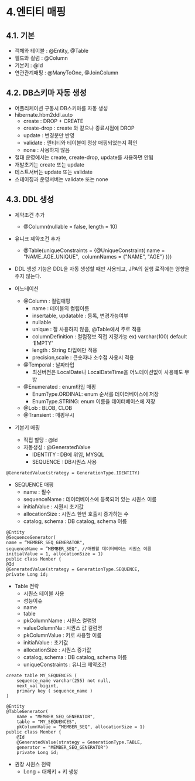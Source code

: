 # 4.엔티티 매핑

## 4.1. 기본

- 객체와 테이블 : @Entity, @Table
- 필드와 컬럼 : @Column
- 기본키 : @Id
- 연관관계매핑 : @ManyToOne, @JoinColumn

## 4.2. DB스키마 자동 생성

- 어플리케이션 구동시 DB스키마를 자동 생성
- hibernate.hbm2ddl.auto
  - create : DROP + CREATE
  - create-drop : create 와 같으나 종료시점에 DROP
  - update : 변경분만 반영
  - validate : 엔티티와 테이블이 정상 매핑되었는지 확인
  - none : 사용하지 않음
- 절대 운영에서는 create, create-drop, update를 사용하면 안됨
- 개발초기는 create 또는 update
- 테스트서버는 update 또는 validate
- 스테이징과 운영서버는 validate 또는 none

## 4.3. DDL 생성

- 제약조건 추가
  - @Column(nullable = false, length = 10)
- 유니크 제약조건 추가
  - @Table(uniqueConstraints = {@UniqueConstraint( name = "NAME_AGE_UNIQUE",  columnNames = {"NAME", "AGE"} )})
- DDL 생성 기능은 DDL을 자동 생성할 때만 사용되고, JPA의 실행 로직에는 영향을 주지 않는다.

- 어노테이션
  - @Column : 컬럼매핑
    - name : 테이블의 컬럼이름
    - insertable, updatable : 등록, 변경가능여부
    - nullable
    - unique : 잘 사용하지 않음, @Table에서 주로 적용
    - columnDefinition : 컬럼정보 직접 지정가능 ex) varchar(100) default ‘EMPTY'
    - length : String 타입에만 적용
    - precision,scale : 큰숫자나 소수점 사용시 적용
  - @Temporal : 날짜타입
    - 최신버전은 LocalDate나 LocalDateTime을 어노테이션없이 사용해도 무방
  - @Enumerated : enum타입 매핑
    - EnumType.ORDINAL: enum 순서를 데이터베이스에 저장
    - EnumType.STRING: enum 이름을 데이터베이스에 저장
  - @Lob : BLOB, CLOB
  - @Transient : 매핑무시

- 기본키 매핑
  - 직접 할당 : @Id
  - 자동생성 : @GeneratedValue
    - IDENTITY : DB에 위임, MYSQL
    - SEQUENCE : DB시퀀스 사용

```code
@GeneratedValue(strategy = GenerationType.IDENTITY)
```

- SEQUENCE 매핑
  - name : 필수
  - sequenceName : 데이터베이스에 등록되어 있는 시퀀스 이름
  - initialValue : 시퀀시 초기값
  - allocationSize : 시퀀스 한번 호출시 증가하는 수
  - catalog, schema : DB catalog, schema 이름

```code
@Entity
@SequenceGenerator(
name = “MEMBER_SEQ_GENERATOR",
sequenceName = “MEMBER_SEQ", //매핑할 데이터베이스 시퀀스 이름
initialValue = 1, allocationSize = 1)
public class Member {
@Id
@GeneratedValue(strategy = GenerationType.SEQUENCE,
private Long id;
```

- Table 전략
  - 시퀀스 테이블 사용
  - 성능이슈
  - name
  - table
  - pkColumnName : 시퀀스 컬럼명
  - valueColumnNa : 시퀀스 값 컬럼명
  - pkColumnValue : 키로 사용할 이름
  - initialValue : 초기값
  - allocationSize : 시퀀스 증가값
  - catalog, schema : DB catalog, schema 이름
  - uniqueConstraints : 유니크 제약조건

```code
create table MY_SEQUENCES (
    sequence_name varchar(255) not null,
    next_val bigint,
    primary key ( sequence_name )
)

@Entity
@TableGenerator(
    name = "MEMBER_SEQ_GENERATOR",
    table = "MY_SEQUENCES",
    pkColumnValue = “MEMBER_SEQ", allocationSize = 1)
public class Member {
    @Id
    @GeneratedValue(strategy = GenerationType.TABLE,
    generator = "MEMBER_SEQ_GENERATOR")
    private Long id;
```

- 권장 시퀀스 전략
  - Long + 대체키 + 키 생성